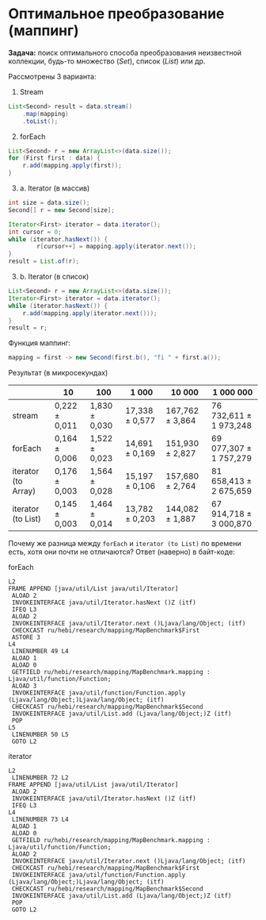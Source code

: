 # Оптимальное преобразование (маппинг)

**Задача:** поиск оптимального способа преобразования неизвестной коллекции, будь-то множество (_Set_), список (_List_)
или др.

Рассмотрены 3 варианта:

1. Stream
```java
List<Second> result = data.stream()
    .map(mapping)
    .toList();
```

2. forEach
```java
List<Second> r = new ArrayList<>(data.size());
for (First first : data) {
    r.add(mapping.apply(first));
}
```

3. a. Iterator (в массив)
```java
int size = data.size();
Second[] r = new Second[size];

Iterator<First> iterator = data.iterator();
int cursor = 0;
while (iterator.hasNext()) {
        r[cursor++] = mapping.apply(iterator.next());
}
result = List.of(r);
```

3. b. Iterator (в список)
```java
List<Second> r = new ArrayList<>(data.size());
Iterator<First> iterator = data.iterator();
while (iterator.hasNext()) {
    r.add(mapping.apply(iterator.next()));
}
result = r;
```

Функция маппинг:
```java
mapping = first -> new Second(first.b(), "fi " + first.a());
```


Результат (в микросекундах)

|                     | 10            | 100           | 1 000          | 10 000          | 1 000 000              |
|---------------------|---------------|---------------|----------------|-----------------|------------------------|
| stream              | 0,222 ± 0,011 | 1,830 ± 0,030 | 17,338 ± 0,577 | 167,762 ± 3,864 | 76 732,611 ± 1 973,248 |
| forEach             | 0,164 ± 0,006 | 1,522 ± 0,023 | 14,691 ± 0,169 | 151,930 ± 2,827 | 69 077,307 ± 1 757,279 |
| iterator (to Array) | 0,176 ± 0,003 | 1,564 ± 0,028 | 15,197 ± 0,106 | 157,680 ± 2,764 | 81 658,413 ± 2 675,659 |
| iterator (to List)  | 0,145 ± 0,003 | 1,464 ± 0,014 | 13,782 ± 0,203 | 144,082 ± 1,887 | 67 914,718 ± 3 000,870 |



Почему же разница между `forEach` и `iterator (to List)` по времени есть, хотя они почти не отличаются?
Ответ (наверно) в байт-коде:

forEach
```text
L2
FRAME APPEND [java/util/List java/util/Iterator]
 ALOAD 2
 INVOKEINTERFACE java/util/Iterator.hasNext ()Z (itf)
 IFEQ L3
 ALOAD 2
 INVOKEINTERFACE java/util/Iterator.next ()Ljava/lang/Object; (itf)
 CHECKCAST ru/hebi/research/mapping/MapBenchmark$First
 ASTORE 3
L4
 LINENUMBER 49 L4
 ALOAD 1
 ALOAD 0
 GETFIELD ru/hebi/research/mapping/MapBenchmark.mapping : Ljava/util/function/Function;
 ALOAD 3
 INVOKEINTERFACE java/util/function/Function.apply (Ljava/lang/Object;)Ljava/lang/Object; (itf)
 CHECKCAST ru/hebi/research/mapping/MapBenchmark$Second
 INVOKEINTERFACE java/util/List.add (Ljava/lang/Object;)Z (itf)
 POP
L5
 LINENUMBER 50 L5
 GOTO L2
```

iterator
```text
L2
 LINENUMBER 72 L2
FRAME APPEND [java/util/List java/util/Iterator]
 ALOAD 2
 INVOKEINTERFACE java/util/Iterator.hasNext ()Z (itf)
 IFEQ L3
L4
 LINENUMBER 73 L4
 ALOAD 1
 ALOAD 0
 GETFIELD ru/hebi/research/mapping/MapBenchmark.mapping : Ljava/util/function/Function;
 ALOAD 2
 INVOKEINTERFACE java/util/Iterator.next ()Ljava/lang/Object; (itf)
 CHECKCAST ru/hebi/research/mapping/MapBenchmark$First
 INVOKEINTERFACE java/util/function/Function.apply (Ljava/lang/Object;)Ljava/lang/Object; (itf)
 CHECKCAST ru/hebi/research/mapping/MapBenchmark$Second
 INVOKEINTERFACE java/util/List.add (Ljava/lang/Object;)Z (itf)
 POP
 GOTO L2
```